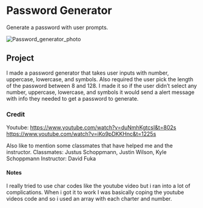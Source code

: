 # Password Generator
Generate a password with user prompts.

![Password_generator_photo](https://user-images.githubusercontent.com/78288765/203619166-d4a0aca0-c7e1-4979-b63c-f0935cbbd9f3.png)

## Project
I made a password generator that takes user inputs with number, uppercase, lowercase, and symbols. Also required the user pick the length of the password between 8 and 128. I made it so if the user didn’t select any number, uppercase, lowercase, and symbols it would send a alert message with info they needed to get a password to generate.

### Credit
Youtube: https://www.youtube.com/watch?v=duNmhKgtcsI&t=802s
https://www.youtube.com/watch?v=iKo9pDKKHnc&t=1225s

Also like to mention some classmates that have helped me and the instructor.
Classmates: Justus Schoppmann, Justin Wilson, Kyle Schoppmann
Instructor: David Fuka

#### Notes

I really tried to use char codes like the youtube video but i ran into a lot of complications. When i got it to work I was basically coping the youtube videos code and so i used an array with each charter and number.
